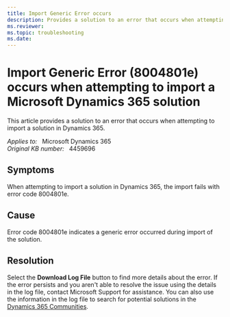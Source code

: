 ```yaml
---
title: Import Generic Error occurs
description: Provides a solution to an error that occurs when attempting to import a solution in Dynamics 365.
ms.reviewer: 
ms.topic: troubleshooting
ms.date: 
---
```

# Import Generic Error (8004801e) occurs when attempting to import a Microsoft Dynamics 365 solution

This article provides a solution to an error that occurs when attempting to import a solution in Dynamics 365.

_Applies to:_ &nbsp; Microsoft Dynamics 365  
_Original KB number:_ &nbsp; 4459696

## Symptoms

When attempting to import a solution in Dynamics 365, the import fails with error code 8004801e.

## Cause

Error code 8004801e indicates a generic error occurred during import of the solution.

## Resolution

Select the **Download Log File** button to find more details about the error. If the error persists and you aren't able to resolve the issue using the details in the log file, contact Microsoft Support for assistance. You can also use the information in the log file to search for potential solutions in the [Dynamics 365 Communities](https://community.dynamics.com/f).
